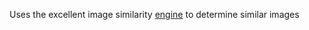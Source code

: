 Uses the excellent image similarity
[engine](https://github.com/vitali-fedulov/images4) to determine similar images
